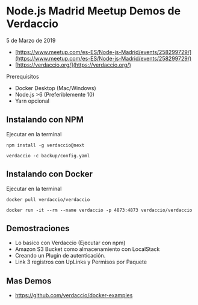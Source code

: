 # Node.js Madrid Meetup Demos de Verdaccio

5 de Marzo de 2019

* [https://www.meetup.com/es-ES/Node-js-Madrid/events/258299729/](https://www.meetup.com/es-ES/Node-js-Madrid/events/258299729/)
* [https://verdaccio.org/](https://verdaccio.org/)


Prerequisitos
* Docker Desktop (Mac/Windows)
* Node.js >6 (Preferiblemente 10)
* Yarn opcional


## Instalando con NPM
Ejecutar en la terminal

```
npm install -g verdaccio@next

verdaccio -c backup/config.yaml
```

## Instalando con Docker
Ejecutar en la terminal

```
docker pull verdaccio/verdaccio

docker run -it --rm --name verdaccio -p 4873:4873 verdaccio/verdaccio
```

## Demostraciones

- Lo basico con Verdaccio (Ejecutar con npm)
- Amazon S3 Bucket como almacenamiento con LocalStack
- Creando un Plugin de autenticación.
- Link 3 registros con UpLinks y Permisos por Paquete


## Mas Demos

- https://github.com/verdaccio/docker-examples
